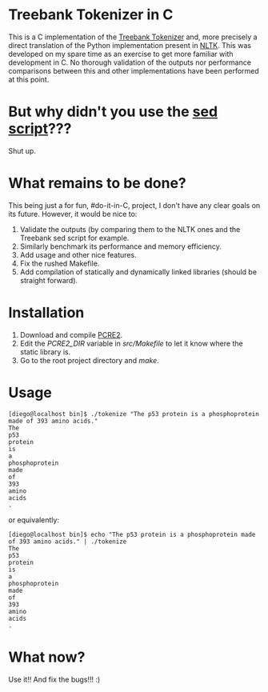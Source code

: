 # Treebank Tokenizer in C

This is a C implementation of the [Treebank Tokenizer](https://www.cis.upenn.edu/~treebank/tokenization.html) and, more precisely a direct translation of the Python implementation present in [NLTK](http://www.nltk.org/_modules/nltk/tokenize/treebank.html). This was developed on my spare time as an exercise to get more familiar with development in C. No thorough validation of the outputs nor performance comparisons between this and other implementations have been performed at this point.

# But why didn't you use the [sed script](https://www.cis.upenn.edu/~treebank/tokenizer.sed)???

Shut up.

# What remains to be done?

This being just a for fun, \#do-it-in-C, project, I don't have any clear goals on its future. However, it would be nice to:

1. Validate the outputs (by comparing them to the NLTK ones and the Treebank sed script for example.
2. Similarly benchmark its performance and memory efficiency.
3. Add usage and other nice features.
4. Fix the rushed Makefile.
5. Add compilation of statically and dynamically linked libraries (should be straight forward).

# Installation

1. Download and compile [PCRE2](http://www.pcre.org/current/doc/html/pcre2.html).
2. Edit the *PCRE2_DIR* variable in *src/Makefile* to let it know where the static library is.
3. Go to the root project directory and *make*.

# Usage

```
[diego@localhost bin]$ ./tokenize "The p53 protein is a phosphoprotein made of 393 amino acids."
The
p53
protein
is
a
phosphoprotein
made
of
393
amino
acids
.
```
or equivalently:
```
[diego@localhost bin]$ echo "The p53 protein is a phosphoprotein made of 393 amino acids." | ./tokenize 
The
p53
protein
is
a
phosphoprotein
made
of
393
amino
acids
.
```

# What now?

Use it!! And fix the bugs!!! :)
